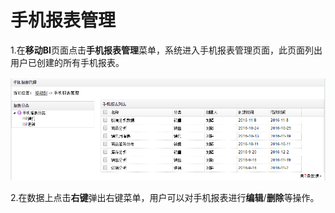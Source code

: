 # 手机报表管理

1.在**移动BI**页面点击**手机报表管理**菜单，系统进入手机报表管理页面，此页面列出用户已创建的所有手机报表。

![](/assets/import71.png)

2.在数据上点击**右键**弹出右键菜单，用户可以对手机报表进行**编辑**/**删除**等操作。

